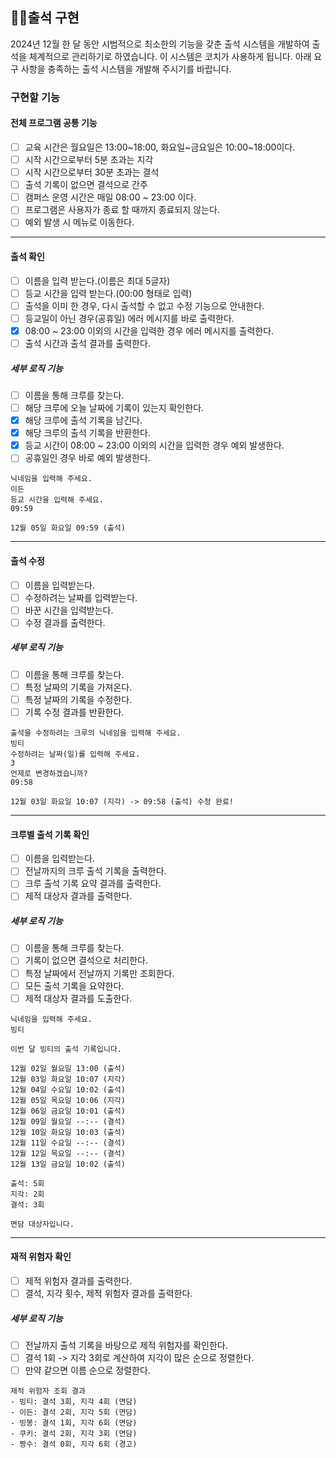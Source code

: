 ## 👨‍💻출석 구현

2024년 12월 한 달 동안 시범적으로 최소한의 기능을 갖춘 출석 시스템을 개발하여 출석을 체계적으로 관리하기로 하였습니다.
이 시스템은 코치가 사용하게 됩니다. 아래 요구 사항을 충족하는 출석 시스템을 개발해 주시기를 바랍니다.

### 구현할 기능
#### 전체 프로그램 공통 기능
- [ ] 교육 시간은 월요일은 13:00~18:00, 화요일~금요일은 10:00~18:00이다.
- [ ] 시작 시간으로부터 5분 초과는 지각
- [ ] 시작 시간으로부터 30분 초과는 결석
- [ ] 출석 기록이 없으면 결석으로 간주
- [ ] 캠퍼스 운영 시간은 매일 08:00 ~ 23:00 이다.
- [ ] 프로그램은 사용자가 종료 할 때까지 종료되지 않는다.
- [ ] 예외 발생 시 메뉴로 이동한다.
---
#### 출석 확인
- [ ] 이름을 입력 받는다.(이름은 최대 5글자)
- [ ] 등교 시간을 입력 받는다.(00:00 형태로 입력)
- [ ] 출석을 이미 한 경우, 다시 출석할 수 없고 수정 기능으로 안내한다.
- [ ] 등교일이 아닌 경우(공휴일) 에러 메시지를 바로 출력한다.
- [x] 08:00 ~ 23:00 이외의 시간을 입력한 경우 에러 메시지를 출력한다.
- [ ] 출석 시간과 출석 결과를 출력한다.

##### 세부 로직 기능
- [ ] 이름을 통해 크루를 찾는다.
- [ ] 해당 크루에 오늘 날짜에 기록이 있는지 확인한다.
- [x] 해당 크루에 출석 기록을 남긴다.
- [x] 해당 크루의 출석 기록을 반환한다.
- [x] 등교 시간이 08:00 ~ 23:00 이외의 시간을 입력한 경우 예외 발생한다.
- [ ] 공휴일인 경우 바로 예외 발생한다.
```text
닉네임을 입력해 주세요.
이든
등교 시간을 입력해 주세요.
09:59

12월 05일 화요일 09:59 (출석)
```
---
#### 출석 수정
- [ ] 이름을 입력받는다.
- [ ] 수정하려는 날짜를 입력받는다.
- [ ] 바꾼 시간을 입력받는다.
- [ ] 수정 결과를 출력한다.
##### 세부 로직 기능
- [ ] 이름을 통해 크루를 찾는다.
- [ ] 특정 날짜의 기록을 가져온다.
- [ ] 특정 날짜의 기록을 수정한다.
- [ ] 기록 수정 결과를 반환한다.
```text
출석을 수정하려는 크루의 닉네임을 입력해 주세요.
빙티
수정하려는 날짜(일)를 입력해 주세요.
3
언제로 변경하겠습니까?
09:58

12월 03일 화요일 10:07 (지각) -> 09:58 (출석) 수정 완료!
```
---
#### 크루별 출석 기록 확인
- [ ] 이름을 입력받는다.
- [ ] 전날까지의 크루 출석 기록을 출력한다.
- [ ] 크루 출석 기록 요약 결과를 출력한다.
- [ ] 제적 대상자 결과를 출력한다.
##### 세부 로직 기능
- [ ] 이름을 통해 크루를 찾는다.
- [ ] 기록이 없으면 결석으로 처리한다.
- [ ] 특정 날짜에서 전날까지 기록만 조회한다.
- [ ] 모든 출석 기록을 요약한다.
- [ ] 제적 대상자 결과를 도출한다.
```text
닉네임을 입력해 주세요.
빙티

이번 달 빙티의 출석 기록입니다.

12월 02일 월요일 13:00 (출석)
12월 03일 화요일 10:07 (지각)
12월 04일 수요일 10:02 (출석)
12월 05일 목요일 10:06 (지각)
12월 06일 금요일 10:01 (출석)
12월 09일 월요일 --:-- (결석)
12월 10일 화요일 10:03 (출석)
12월 11일 수요일 --:-- (결석)
12월 12일 목요일 --:-- (결석)
12월 13일 금요일 10:02 (출석)

출석: 5회
지각: 2회
결석: 3회

면담 대상자입니다.
```
---
#### 재적 위험자 확인
- [ ] 제적 위험자 결과를 출력한다.
- [ ] 결석, 지각 횟수, 제적 위험자 결과를 출력한다.
##### 세부 로직 기능
- [ ] 전날까지 출석 기록을 바탕으로 제적 위험자를 확인한다.
- [ ] 결석 1회 -> 지각 3회로 계산하여 지각이 많은 순으로 정렬한다.
- [ ] 만약 같으면 이름 순으로 정렬한다.
```text
제적 위험자 조회 결과
- 빙티: 결석 3회, 지각 4회 (면담)
- 이든: 결석 2회, 지각 5회 (면담)
- 빙봉: 결석 1회, 지각 6회 (면담)
- 쿠키: 결석 2회, 지각 3회 (면담)
- 짱수: 결석 0회, 지각 6회 (경고)
```
